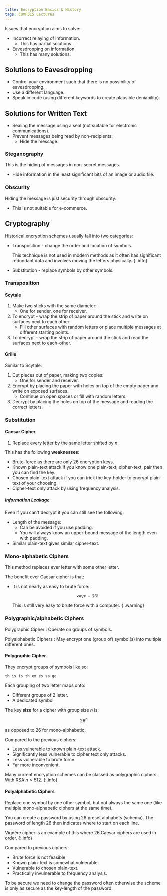 ```yaml
---
title: Encryption Basics & History
tags: COMP315 Lectures
---
```

Issues that encryption aims to solve:

* Incorrect relaying of information.
	* This has partial solutions.
* Eavesdropping on information.
	* This has many solutions.
	
## Solutions to Eavesdropping

* Control your environment such that there is no possibility of eavesdropping.
* Use a different language.
* Speak in code (using different keywords to create plausible deniability).

## Solutions for Written Text

* Sealing the message using a seal (not suitable for electronic communications).
* Prevent messages being read by non-recipients:
	* Hide the message.

### Steganography
This is the hiding of messages in non-secret messages.

* Hide information in the least significant bits of an image or audio file.

### Obscurity
Hiding the message is just security through obscurity:

* This is not suitable for e-commerce.


## Cryptography
Historical encryption schemes usually fall into two categories:

* Transposition - change the order and location of symbols.
	
	This technique is not used in modern methods as it often has significant redundant data and involves moving the letters physically.
	{:.info}
* Substitution - replace symbols by other symbols.


### Transposition
#### Scytale

1. Make two sticks with the same diameter:
	* One for sender, one for receiver.
1. To encrypt - wrap the strip of paper around the stick and write on surfaces next to each other:
	* Fill other surfaces with random letters or place multiple messages at different starting points.
1. To decrypt - wrap the strip of paper around the stick and read the surfaces next to each-other.

#### Grille
Similar to Scytale:

1. Cut pieces out of paper, making two copies:
	* One for sender and receiver.
1. Encrypt by placing the paper with holes on top of the empty paper and write on exposed surfaces.
	* Continue on open spaces or fill with random letters.
1. Decrypt by placing the holes on top of the message and reading the correct letters.

### Substitution
#### Caesar Cipher
1. Replace every letter by the same letter shifted by $n$.

This has the following **weaknesses**:

* Brute-force as there are only 26 encryption keys.
* Known plain-text attack if you know one plain-text, cipher-text, pair then you can find the key.
* Chosen plain-text attack if you can trick the key-holder to encrypt plain-text of your choosing.
* Cipher-text only attack by using frequency analysis.

##### Information Leakage
Even if you can't decrypt it you can still see the following:

* Length of the message:
	* Can be avoided if you use padding.
	* You will always know an upper-bound message of the length even with padding.
* Similar plain-text gives similar cipher-text.

### Mono-alphabetic Ciphers
This method replaces ever letter with some other letter. 

The benefit over Caesar cipher is that:

* It is not nearly as easy to brute force:
	
	$$
	\text{keys}=26!
	$$
	
	This is still very easy to brute force with a computer.
	{:.warning}

### Polygraphic/alphabetic Ciphers

Polygraphic Cipher
: Operate on groups of symbols.

Polyalphabetic Ciphers
: May encrypt one (group of) symbol(s) into multiple different ones.

#### Polygraphic Cipher
They encrypt groups of symbols like so:

```
th is is th em es sa ge
```

Each grouping of two letter maps onto:

* Different groups of 2 letter.
* A dedicated symbol

The key **size** for a cipher with group size $n$ is:

$$
26^n
$$

as opposed to 26 for mono-alphabetic.

Compared to the previous ciphers:

* Less vulnerable to known plain-text attack.
* Significantly less vulnerable to cipher text only attacks.
* Less vulnerable to brute force.
* Far more inconvenient.

Many current encryption schemes can be classed as polygraphic ciphers. With RSA $n>512$.
{:.info}

#### Polyalphabetic Ciphers
Replace one symbol by one other symbol, but not always the same one (like multiple mono-alphabetic ciphers at the same time).

You can create a password by using 26 preset alphabets (schema). The password of length 26 then indicates where to start on each line.

Vignère cipher is an example of this where 26 Caesar ciphers are used in order.
{:.info}

Compared to previous ciphers:

* Brute force is not feasible.
* Known plain-text is somewhat vulnerable.
* Vulnerable to chosen plain-text.
* Practically invulnerable to frequency analysis.

To be secure we need to change the password often otherwise the scheme is only as secure as the key-length of the password.